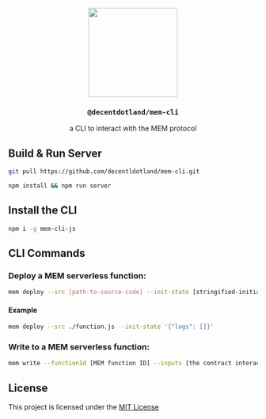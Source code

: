 <p align="center">
  <a href="https://decent.land">
    <img src="https://github.com/decentldotland/MEM/assets/77340894/d840ef84-540f-4ccc-a7e0-1ed03c4af8dd" height="180">
  </a>
  <h3 align="center"><code>@decentdotland/mem-cli</code></h3>
  <p align="center">a CLI to interact with the MEM protocol</p>
</p>



## Build & Run Server

```bash
git pull https://github.com/decentldotland/mem-cli.git

npm install && npm run server
```

## Install the CLI

```bash
npm i -g mem-cli-js
```

## CLI Commands

### Deploy a MEM serverless function:

```bash
mem deploy --src [path-to-source-code] --init-state [stringified-initial-state || ./path-to-state.json] --testnet [optional to deploy on MEM Carbon testnet]
```

#### Example

```bash
mem deploy --src ./function.js --init-state '{"logs": []}'
```

### Write to a MEM serverless function:

```bash
mem write --functionId [MEM function ID] --inputs [the contract interaction stringified inputs object] --testnet [optional to write to a MEM Carbon function]
```

## License
This project is licensed under the [MIT License](./LICENSE)
